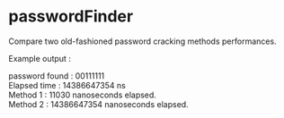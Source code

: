# passwordFinder
Compare two old-fashioned password cracking methods performances.

Example output :

password found : 00111111 <br/>
Elapsed time : 14386647354 ns <br/>
Method 1 : 11030 nanoseconds elapsed. <br/>
Method 2 : 14386647354 nanoseconds elapsed.
